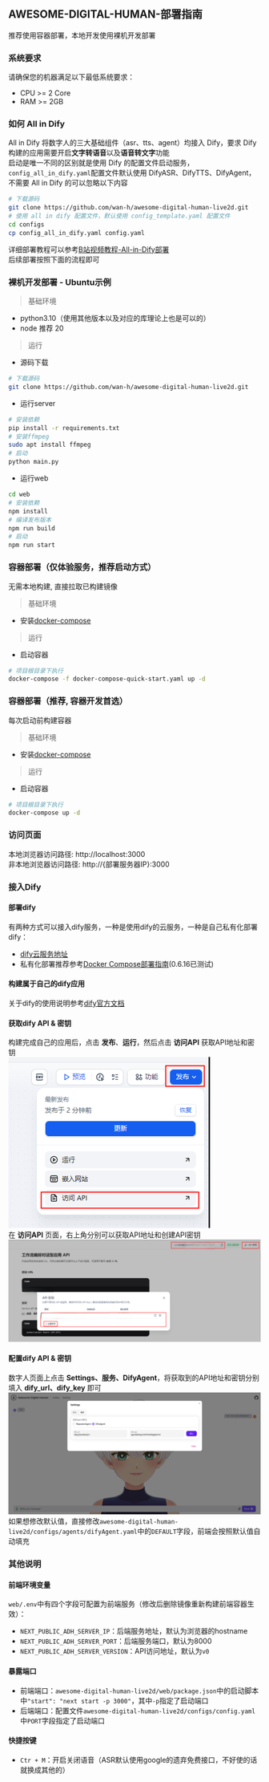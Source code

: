 ## AWESOME-DIGITAL-HUMAN-部署指南

推荐使用容器部署，本地开发使用裸机开发部署

### 系统要求
请确保您的机器满足以下最低系统要求：  
* CPU >= 2 Core
* RAM >= 2GB

### 如何 All in Dify
All in Dify 将数字人的三大基础组件（asr、tts、agent）均接入 Dify，要求 Dify构建的应用需要开启**文字转语音**以及**语音转文字**功能  
启动是唯一不同的区别就是使用 Dify 的配置文件启动服务，`config_all_in_dify.yaml`配置文件默认使用 DifyASR、DifyTTS、DifyAgent，不需要 All in Dify 的可以忽略以下内容  
```bash
# 下载源码
git clone https://github.com/wan-h/awesome-digital-human-live2d.git
# 使用 all in dify 配置文件，默认使用 config_template.yaml 配置文件
cd configs
cp config_all_in_dify.yaml config.yaml
```  
详细部署教程可以参考[B站视频教程-All-in-Dify部署](https://www.bilibili.com/video/BV1kZWvesE25/)  
后续部署按照下面的流程即可

### 裸机开发部署 - Ubuntu示例
> 基础环境
* python3.10（使用其他版本以及对应的库理论上也是可以的）
* node 推荐 20
> 运行
* 源码下载
```bash
# 下载源码
git clone https://github.com/wan-h/awesome-digital-human-live2d.git
```
* 运行server
```bash
# 安装依赖
pip install -r requirements.txt
# 安装ffmpeg
sudo apt install ffmpeg
# 启动
python main.py
```
* 运行web
```bash
cd web
# 安装依赖
npm install
# 编译发布版本
npm run build
# 启动
npm run start
```

### 容器部署（仅体验服务，推荐启动方式）
无需本地构建, 直接拉取已构建镜像
> 基础环境
* 安装[docker-compose](https://docs.docker.com/compose/install/)
> 运行
* 启动容器
```bash
# 项目根目录下执行
docker-compose -f docker-compose-quick-start.yaml up -d
```

### 容器部署（推荐, 容器开发首选）
每次启动前构建容器
> 基础环境
* 安装[docker-compose](https://docs.docker.com/compose/install/)
> 运行
* 启动容器
```bash
# 项目根目录下执行
docker-compose up -d
```

### 访问页面
本地浏览器访问路径: http://localhost:3000  
非本地浏览器访问路径: http://{部署服务器IP}:3000

### 接入Dify
#### 部署dify
有两种方式可以接入dify服务，一种是使用dify的云服务，一种是自己私有化部署dify：  
* [dify云服务地址](https://cloud.dify.ai/)  
* 私有化部署推荐参考[Docker Compose部署指南](https://docs.dify.ai/v/zh-hans/getting-started/install-self-hosted/docker-compose)(0.6.16已测试)  
#### 构建属于自己的dify应用
关于dify的使用说明参考[dify官方文档](https://docs.dify.ai/v/zh-hans)
#### 获取dify API & 密钥
构建完成自己的应用后，点击 **发布**、**运行**，然后点击 **访问API** 获取API地址和密钥  
![](../assets/difyAPI.png)  
在 **访问API** 页面，右上角分别可以获取API地址和创建API密钥
![](../assets/difyKey.png)
#### 配置dify API & 密钥
数字人页面上点击 **Settings、服务、DifyAgent**，将获取到的API地址和密钥分别填入 **dify_url、dify_key** 即可
![](../assets/difySetting.png)  
如果想修改默认值，直接修改`awesome-digital-human-live2d/configs/agents/difyAgent.yaml`中的`DEFAULT`字段，前端会按照默认值自动填充

### 其他说明
#### 前端环境变量
`web/.env`中有四个字段可配置为前端服务（修改后删除镜像重新构建前端容器生效）：
* `NEXT_PUBLIC_ADH_SERVER_IP`：后端服务地址，默认为浏览器的hostname
* `NEXT_PUBLIC_ADH_SERVER_PORT`：后端服务端口，默认为8000
* `NEXT_PUBLIC_ADH_SERVER_VERSION`：API访问地址，默认为`v0`

#### 暴露端口
* 前端端口：`awesome-digital-human-live2d/web/package.json`中的启动脚本中`"start": "next start -p 3000"`，其中`-p`指定了启动端口
* 后端端口：配置文件`awesome-digital-human-live2d/configs/config.yaml`中`PORT`字段指定了启动端口

#### 快捷按键
* `Ctr + M`：开启关闭语音（ASR默认使用google的遗弃免费接口，不好使的话就换成其他的）